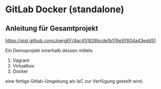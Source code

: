 # GitLab Docker (standalone)

## Anleitung für Gesamtprojekt
https://gist.github.com/JoergEF/4ac451826bcde1b176e97604a43edd51

Ein Demoprojekt innerhalb dessen mittels

  1. Vagrant
  2. Virtualbox
  3. Docker
  
eine fertige Gitlab-Umgebung als IaC zur Verfügung gestellt wird.

